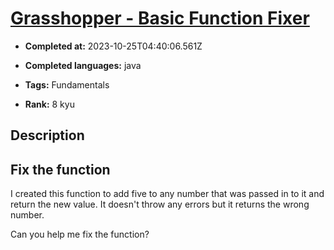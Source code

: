 # [Grasshopper - Basic Function Fixer](https://www.codewars.com/kata/56200d610758762fb0000002)

- **Completed at:** 2023-10-25T04:40:06.561Z

- **Completed languages:** java

- **Tags:** Fundamentals

- **Rank:** 8 kyu

## Description

## Fix the function

I created this function to add five to any number that was passed in to it and return the new value.
It doesn't throw any errors but it returns the wrong number.

Can you help me fix the function?